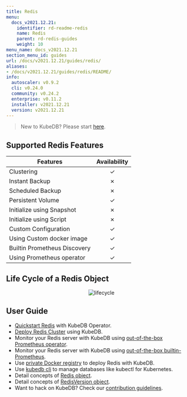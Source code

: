 ```yaml
---
title: Redis
menu:
  docs_v2021.12.21:
    identifier: rd-readme-redis
    name: Redis
    parent: rd-redis-guides
    weight: 10
menu_name: docs_v2021.12.21
section_menu_id: guides
url: /docs/v2021.12.21/guides/redis/
aliases:
- /docs/v2021.12.21/guides/redis/README/
info:
  autoscaler: v0.9.2
  cli: v0.24.0
  community: v0.24.2
  enterprise: v0.11.2
  installer: v2021.12.21
  version: v2021.12.21
---
```


> New to KubeDB? Please start [here](/docs/v2021.12.21/README).

## Supported Redis Features

| Features                     | Availability |
| ---------------------------- | :----------: |
| Clustering                   |   &#10003;   |
| Instant Backup               |   &#10007;   |
| Scheduled Backup             |   &#10007;   |
| Persistent Volume            |   &#10003;   |
| Initialize using Snapshot    |   &#10007;   |
| Initialize using Script      |   &#10007;   |
| Custom Configuration         |   &#10003;   |
| Using Custom docker image    |   &#10003;   |
| Builtin Prometheus Discovery |   &#10003;   |
| Using Prometheus operator    |   &#10003;   |

## Life Cycle of a Redis Object

<p align="center">
  <img alt="lifecycle"  src="/docs/v2021.12.21/images/redis/redis-lifecycle.svg">
</p>

## User Guide

- [Quickstart Redis](/docs/v2021.12.21/guides/redis/quickstart/quickstart) with KubeDB Operator.
- [Deploy Redis Cluster](/docs/v2021.12.21/guides/redis/clustering/redis-cluster) using KubeDB.
- Monitor your Redis server with KubeDB using [out-of-the-box Prometheus operator](/docs/v2021.12.21/guides/redis/monitoring/using-prometheus-operator).
- Monitor your Redis server with KubeDB using [out-of-the-box builtin-Prometheus](/docs/v2021.12.21/guides/redis/monitoring/using-builtin-prometheus).
- Use [private Docker registry](/docs/v2021.12.21/guides/redis/private-registry/using-private-registry) to deploy Redis with KubeDB.
- Use [kubedb cli](/docs/v2021.12.21/guides/redis/cli/cli) to manage databases like kubectl for Kubernetes.
- Detail concepts of [Redis object](/docs/v2021.12.21/guides/redis/concepts/redis).
- Detail concepts of [RedisVersion object](/docs/v2021.12.21/guides/redis/concepts/catalog).
- Want to hack on KubeDB? Check our [contribution guidelines](/docs/v2021.12.21/CONTRIBUTING).
